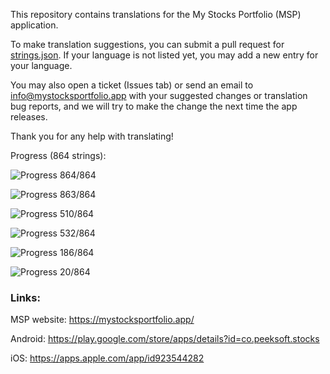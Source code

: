 This repository contains translations for the My Stocks Portfolio (MSP) application.

To make translation suggestions, you can submit a pull request for [strings.json](https://github.com/mystocksportfolio/translations/blob/main/strings.json). If your language is not listed yet, you may add a new entry for your language.

You may also open a ticket (Issues tab) or send an email to info@mystocksportfolio.app with your suggested changes or translation bug reports, and we will try to make the change the next time the app releases.

Thank you for any help with translating!

Progress (864 strings):

![Progress](https://progress-bar.dev/100?title=en&width=120) 864/864

![Progress](https://progress-bar.dev/100?title=tr&width=120) 863/864

![Progress](https://progress-bar.dev/59?title=zh-Hant-TW&width=120) 510/864

![Progress](https://progress-bar.dev/62?title=fr&width=120) 532/864

![Progress](https://progress-bar.dev/22?title=de&width=120) 186/864

![Progress](https://progress-bar.dev/2?title=zh&width=120) 20/864

### Links:

MSP website: https://mystocksportfolio.app/

Android: https://play.google.com/store/apps/details?id=co.peeksoft.stocks

iOS: https://apps.apple.com/app/id923544282
